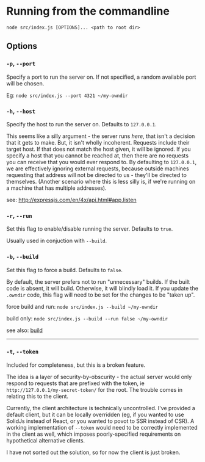 
# Running from the commandline

`node src/index.js [OPTIONS]... <path to root dir>`

## Options

### `-p`, `--port` 
Specify a port to run the server on. If not specified, a random available port will be chosen.

Eg: `node src/index.js --port 4321 ~/my-owndir`


### `-h`, `--host`
Specify the host to run the server on. Defaults to `127.0.0.1`. 

This seems like a silly argument - the server runs _here_, that isn't a decision that it gets to make. But, it isn't wholly incoherent. Requests include their target host. If that does not match the host given, it will be ignored. If you specify a host that you cannot be reached at, then there are no requests you can receive that you would ever respond to. By defaulting to `127.0.0.1`, we are effectively ignoring external requests, because outside machines requesting that address will not be directed to us - they'll be directed to themselves. (Another scenario where this is less silly is, if we're running on a machine that has multiple addresses).

see: http://expressjs.com/en/4x/api.html#app.listen

### `-r`, `--run`
Set this flag to enable/disable running the server. Defaults to `true`. 

Usually used in conjuction with `--build`.

### `-b`, `--build`
Set this flag to force a build. Defaults to `false`.

By default, the server prefers not to run "unnecessary" builds. If the built code is absent, it will build. Otherwise, it will blindly load it. If you update the `.owndir` code, this flag will need to be set for the changes to be "taken up".

force build and run: `node src/index.js --build ~/my-owndir`

build only: `node src/index.js --build --run false ~/my-owndir`

see also: [build](./build.md)

---

### `-t`, `--token`
Included for completeness, but this is a broken feature. 

The idea is a layer of security-by-obscurity - the actual server would only respond to requests that are prefixed with the token, ie `http://127.0.0.1/my-secret-token/` for the root. The trouble comes in relating this to the client. 

Currently, the client architecture is technically uncontrolled. I've provided a default client, but it can be locally overridden (eg, if you wanted to use SolidJs instead of React, or you wanted to povot to SSR instead of CSR). A working implementation of `--token` would need to be correctly implemented in the client as well, which imposes poorly-specified requirements on hypothetical alternative clients.

I have not sorted out the solution, so for now the client is just broken.